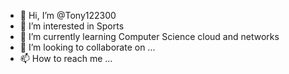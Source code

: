 - 👋 Hi, I’m @Tony122300
- 👀 I’m interested in Sports
- 🌱 I’m currently learning Computer Science cloud and networks
- 💞️ I’m looking to collaborate on ...
- 📫 How to reach me ...

<!---
Tony122300/Tony122300 is a ✨ special ✨ repository because its `README.md` (this file) appears on your GitHub profile.
You can click the Preview link to take a look at your changes.
--->
